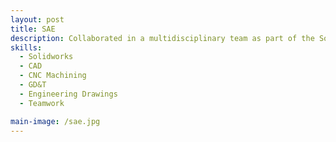 ```yaml
---
layout: post
title: SAE
description: Collaborated in a multidisciplinary team as part of the Society of Automotive Engineers at Cal State Long Beach. I was part of the Rear Suspension Team for the 2023-2024 Baja project. As part of the rear suspension team, my duties included working on bracket and mounts in order to integrate the rear suspension components into the main chasis and interface with the rest of the vehicle. My duties included: Utilizing solidworks in order to create the parts, running stress simulations in solidworks in order to validate theoretical stress and strain simulations, collaborate with other subsystems in order to create parts that fit with components outside my susbsystem, document my progress and make sure the parts were adequately stored within database. I also participated in workshops to learn welding, FEA, Ansys and Machine shop usage. 
skills:
  - Solidworks
  - CAD
  - CNC Machining 
  - GD&T 
  - Engineering Drawings
  - Teamwork

main-image: /sae.jpg
---
```

